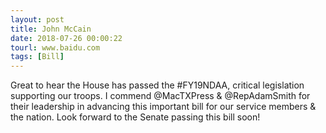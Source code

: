 ```yaml
---
layout: post
title: John McCain
date: 2018-07-26 00:00:22
tourl: www.baidu.com
tags: [Bill]
---
```

Great to hear the House has passed the #FY19NDAA, critical legislation supporting our troops. I commend @MacTXPress &amp; @RepAdamSmith for their leadership in advancing this important bill for our service members &amp; the nation. Look forward to the Senate passing this bill soon!